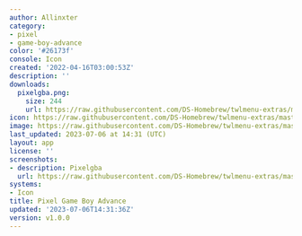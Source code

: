 ```yaml
---
author: Allinxter
category:
- pixel
- game-boy-advance
color: '#26173f'
console: Icon
created: '2022-04-16T03:00:53Z'
description: ''
downloads:
  pixelgba.png:
    size: 244
    url: https://raw.githubusercontent.com/DS-Homebrew/twlmenu-extras/master/_nds/TWiLightMenu/icons/pixelgba.png
icon: https://raw.githubusercontent.com/DS-Homebrew/twlmenu-extras/master/_nds/TWiLightMenu/icons/pixelgba.png
image: https://raw.githubusercontent.com/DS-Homebrew/twlmenu-extras/master/_nds/TWiLightMenu/icons/pixelgba.png
last_updated: 2023-07-06 at 14:31 (UTC)
layout: app
license: ''
screenshots:
- description: Pixelgba
  url: https://raw.githubusercontent.com/DS-Homebrew/twlmenu-extras/master/_nds/TWiLightMenu/icons/pixelgba.png
systems:
- Icon
title: Pixel Game Boy Advance
updated: '2023-07-06T14:31:36Z'
version: v1.0.0
---
```

